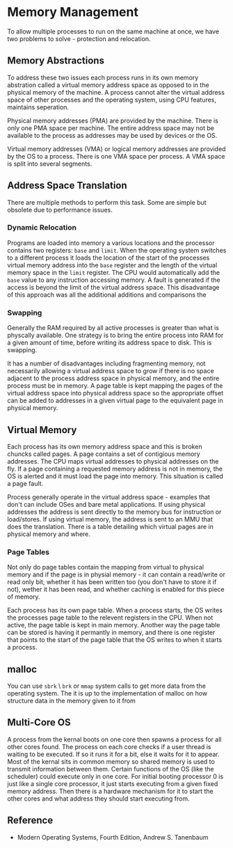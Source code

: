 # Memory Management

To allow multiple processes to run on the same machine at once, we have two problems to solve - protection and 
relocation. 

## Memory Abstractions

To address these two issues each process runs in its own memory abstration called a virtual memory address space as 
opposed to in the physical memory of the machine. A process cannot alter the virtual address space of other processes
and the operating system, using CPU features, maintains seperation.

Physical memory addresses (PMA) are provided by the machine. There is only one PMA space per machine. The entire
address space may not be available to the process as addresses may be used by devices or the OS.

Virtual memory addresses (VMA) or logical memory addresses are provided by the OS to a process. There is one VMA space
per process. A VMA space is split into several segments.

## Address Space Translation

There are multiple methods to perform this task. Some are simple but obsolete due to performance issues.

### Dynamic Relocation

Programs are loaded into memory a various locations and the processor contains two registers: `base` and `limit`. When 
the operating system switches to a different process it loads the location of the start of the processes virtual memory
address into the `base` register and the length of the virtual memory space in the `limit` register. The CPU would
automatically add the `base` value to any instruction accessing memory. A fault is generated if the access is beyond
the limit of the virtual address space. This disadvantage of this approach was all the additional additions and 
comparisons the 

### Swapping

Generally the RAM required by all active processes is greater than what is physcally available. One strategy is 
to bring the entire process into RAM for a given amount of time, before writing  its address space to disk. This is
swapping. 

It has a number of disadvantages including fragmenting memory, not necessarily allowing a virtual address space to 
grow if there is no space adjacent to the process address space in physical memory, and the entire process must be in 
memory. A page table is kept mapping the pages of the virtual address space into physical address space so the
appropriate offset can be added to addresses in a given virtual page to the equivalent page in physical memory.

## Virtual Memory

Each process has its own memory address space and this is broken chuncks called pages. A page contains a set of 
contigious memory addresses. The CPU maps virtual addresses to physical addresses on the fly. If a page containing
a requested memory address is not in memory, the OS is alerted and it must load the page into memory. This situation
is called a page fault.

Process generally operate in the virtual address space - examples that don't can include OSes and bare metal 
applications. If using physical addresses the address is sent directly to the memory bus for instruction or load/stores.
If using virtual memory, the address is sent to an MMU that does the translation. There is a table detailing which 
virtual pages are in physical memory and where.

### Page Tables

Not only do page tables contain the mapping from virtual to physical memory and if the page is in physial memory - 
it can contain a read/write or read only bit, whether it has been written too (you don't have to store it if not),
wether it has been read, and whether caching is enabled for this piece of memory.

Each process has its own page table. When a process starts, the OS writes the processes page table to the relevent
registers in the CPU. When not active, the page table is kept in main memory. Another way the page table can be stored
is having it permantly in memory, and there is one register that points to the start of the page table that the OS
writes to when it starts a process.

## malloc

You can use `sbrk` \ `brk` or `mmap` system calls to get more data from the operating system. The it is up to the 
implementation of malloc on how structure data in the memory given to it from

## Multi-Core OS

A process from the kernal boots on one core then spawns a process for all other cores found. The process on each core 
checks if a user thread is waiting to be executed. If so it runs it for a bit, else it waits for it to appear. Most
of the kernal sits in common memory so shared memory is used to transmit information between them. Certain functions
of the OS (like the scheduler) could execute only in one core. For initial booting processor 0 is just like a single 
core processor, it just starts executing from a given fixed memory address. Then there is a hardware mechanism for it
to start the other cores and what address they should start executing from.

## Reference

* Modern Operating Systems, Fourth Edition, Andrew S. Tanenbaum
